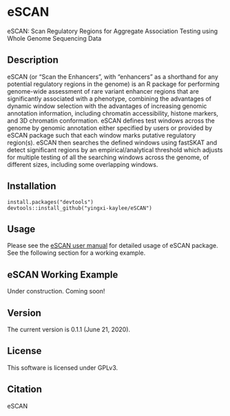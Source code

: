 # eSCAN

eSCAN: Scan Regulatory Regions for Aggregate Association Testing using Whole Genome Sequencing Data

## Description

eSCAN (or “Scan the Enhancers”, with “enhancers” as a shorthand for any potential regulatory regions in the genome) is an R package for performing genome-wide assessment of rare variant enhancer regions that are significantly associated with a phenotype, combining the advantages of dynamic window selection with the advantages of increasing genomic annotation information, including chromatin accessibility, histone markers, and 3D chromatin conformation. eSCAN defines test windows across the genome by genomic annotation either specified by users or provided by eSCAN package such that each window marks putative regulatory region(s). eSCAN then searches the defined windows using fastSKAT and detect significant regions by an empirical/analytical threshold which adjusts for multiple testing of all the searching windows across the genome, of different sizes, including some overlapping windows.


## Installation

```
install.packages("devtools")
devtools::install_github("yingxi-kaylee/eSCAN")
```

## Usage

Please see the [eSCAN user manual](doc/eSCAN-manual.pdf) for detailed usage of eSCAN package. See the following section for a working example.

## eSCAN Working Example

Under construction. Coming soon!

## Version

The current version is 0.1.1 (June 21, 2020).

## License

This software is licensed under GPLv3.

## Citation

eSCAN